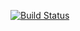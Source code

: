[![Build Status](https://await-cli.app:444/badge/21c2399a?branch=master)](https://await-cli.app:444/repos/105)